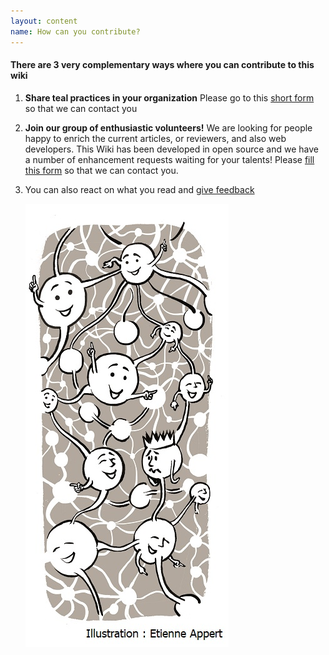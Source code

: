 ```yaml
---
layout: content
name: How can you contribute?
---
```

#### There are 3 very complementary ways where you can contribute to this wiki

1. **Share teal practices in your organization** Please go to this [short form](https://surveyheart.com/form/5fb632d8c99c116adc299908) so that we can contact you
2. **Join our group of enthusiastic volunteers!** We are looking for people happy to enrich the current articles, or reviewers, and also web developers. This Wiki has been developed in open source and we have a number of enhancement requests waiting for your talents! Please [fill this form](https://surveyheart.com/form/5f12c56c042b2b3696da7a2e) so that we can contact you.
3. You can also react on what you read and [give feedback](https://docs.google.com/forms/d/e/1FAIpQLSeKJ9e_35o57wtjr5F2NrlptK1ULTCawjJqSqOxNdvQ1lWFzA/viewform?c=0&w=1)

   ![](/media/contribute.jpg)